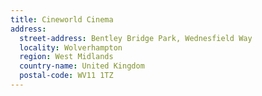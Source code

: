 ```yaml
---
title: Cineworld Cinema
address:
  street-address: Bentley Bridge Park, Wednesfield Way
  locality: Wolverhampton
  region: West Midlands
  country-name: United Kingdom
  postal-code: WV11 1TZ
---
```

